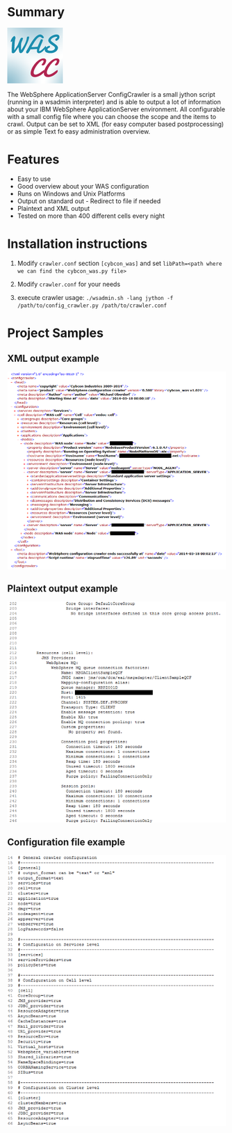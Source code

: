 # Summary
![logo](.readme/WAS-CC_Icon.png)

The WebSphere ApplicationServer ConfigCrawler is a small jython script (running in a wsadmin interpreter) and is able to output a lot of information about your IBM WebSphere ApplicationServer environment.
All configurable with a small config file where you can choose the scope and the items to crawl.
Output can be set to XML (for easy computer based postprocessing) or as simple Text fo easy administration overview.

# Features
- Easy to use
- Good overview about your WAS configuration
- Runs on Windows and Unix Platforms
- Output on standard out - Redirect to file if needed
- Plaintext and XML output
- Tested on more than 400 different cells every night

# Installation instructions
1. Modify `crawler.conf` section `[cybcon_was]` and set
   `libPath=<path where we can find the cybcon_was.py file>`

2. Modify `crawler.conf` for your needs

3. execute crawler
   usage:
     `./wsadmin.sh -lang jython -f /path/to/config_crawler.py /path/to/crawler.conf`

# Project Samples

## XML output example
![XML output](.readme/xml_output.png)

## Plaintext output example
![Plaintext output](.readme/plaintext_output.png)

## Configuration file example
![configuration file](.readme/config_file.png)


